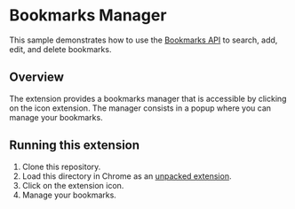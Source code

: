 # Bookmarks Manager

This sample demonstrates how to use the [Bookmarks API](https://developer.chrome.com/docs/extensions/reference/api/bookmarks) to search, add, edit, and delete bookmarks.

## Overview

The extension provides a bookmarks manager that is accessible by clicking on the icon extension.
The manager consists in a popup where you can manage your bookmarks.

## Running this extension

1. Clone this repository.
2. Load this directory in Chrome as an [unpacked extension](https://developer.chrome.com/docs/extensions/mv3/getstarted/development-basics/#load-unpacked).
3. Click on the extension icon.
4. Manage your bookmarks.